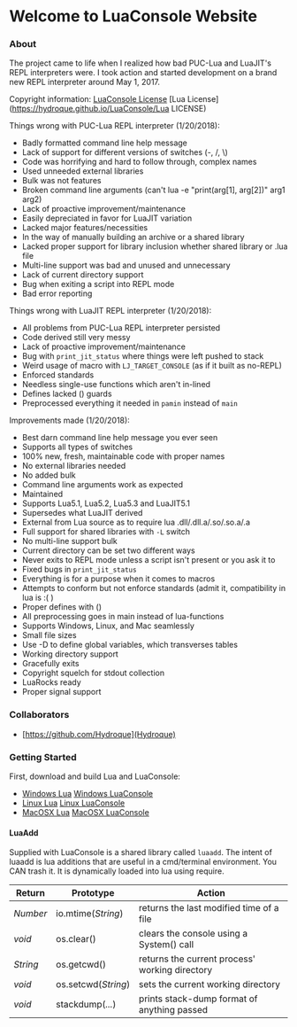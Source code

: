 # Welcome to LuaConsole Website

### About

The project came to life when I realized how bad PUC-Lua and LuaJIT's REPL interpreters were.
I took action and started development on a brand new REPL interpreter around May 1, 2017.

Copyright information: [LuaConsole License](https://hydroque.github.io/LuaConsole/LICENSE) [Lua License](https://hydroque.github.io/LuaConsole/Lua LICENSE)

Things wrong with PUC-Lua REPL interpreter (1/20/2018):
* Badly formatted command line help message
* Lack of support for different versions of switches (-, /, \\)
* Code was horrifying and hard to follow through, complex names
* Used unneeded external libraries
* Bulk was not features
* Broken command line arguments (can't lua -e "print(arg[1], arg[2])" arg1 arg2)
* Lack of proactive improvement/maintenance
* Easily depreciated in favor for LuaJIT variation
* Lacked major features/necessities
* In the way of manually building an archive or a shared library
* Lacked proper support for library inclusion whether shared library or .lua file
* Multi-line support was bad and unused and unnecessary
* Lack of current directory support
* Bug when exiting a script into REPL mode
* Bad error reporting

Things wrong with LuaJIT REPL interpreter (1/20/2018):
* All problems from PUC-Lua REPL interpreter persisted
* Code derived still very messy
* Lack of proactive improvement/maintenance
* Bug with `print_jit_status` where things were left pushed to stack
* Weird usage of macro with `LJ_TARGET_CONSOLE` (as if it built as no-REPL)
* Enforced standards
* Needless single-use functions which aren't in-lined
* Defines lacked () guards
* Preprocessed everything it needed in `pamin` instead of `main`

Improvements made (1/20/2018):
* Best darn command line help message you ever seen
* Supports all types of switches
* 100% new, fresh, maintainable code with proper names
* No external libraries needed
* No added bulk
* Command line arguments work as expected
* Maintained
* Supports Lua5.1, Lua5.2, Lua5.3 and LuaJIT5.1
* Supersedes what LuaJIT derived
* External from Lua source as to require lua .dll/.dll.a/.so/.so.a/.a
* Full support for shared libraries with `-L` switch
* No multi-line support bulk
* Current directory can be set two different ways
* Never exits to REPL mode unless a script isn't present or you ask it to
* Fixed bugs in `print_jit_status`
* Everything is for a purpose when it comes to macros
* Attempts to conform but not enforce standards (admit it, compatibility in lua is :( )
* Proper defines with ()
* All preprocessing goes in main instead of lua-functions
* Supports Windows, Linux, and Mac seamlessly
* Small file sizes
* Use -D to define global variables, which transverses tables
* Working directory support
* Gracefully exits
* Copyright squelch for stdout collection
* LuaRocks ready
* Proper signal support

### Collaborators 

* [https://github.com/Hydroque](Hydroque)

### Getting Started

First, download and build Lua and LuaConsole:
* [Windows Lua](https://github.com/Hydroque/LuaConsole/wiki/Build-Instructions#Windows) [Windows LuaConsole](https://github.com/Hydroque/LuaConsole/wiki/Build-Instructions#windows-1)
* [Linux Lua](https://github.com/Hydroque/LuaConsole/wiki/Build-Instructions#linux) [Linux LuaConsole](https://github.com/Hydroque/LuaConsole/wiki/Build-Instructions#linux-1)
* [MacOSX Lua](https://github.com/Hydroque/LuaConsole/wiki/Build-Instructions#mac-osx) [MacOSX LuaConsole](https://github.com/Hydroque/LuaConsole/wiki/Build-Instructions#mac-osx)


#### LuaAdd

Supplied with LuaConsole is a shared library called `luaadd`. The intent of luaadd is lua additions that are useful in a cmd/terminal environment.
You CAN trash it. It is dynamically loaded into lua using require.

| Return   | Prototype           | Action                                         |
|----------|---------------------|------------------------------------------------|
| _Number_ | io.mtime(_String_)  | returns the last modified time of a file       |
| _void_   | os.clear()          | clears the console using a System() call       |
| _String_ | os.getcwd()         | returns the current process' working directory |
| _void_   | os.setcwd(_String_) | sets the current working directory             |
| _void_   | stackdump(_..._)    | prints stack-dump format of anything passed    |


